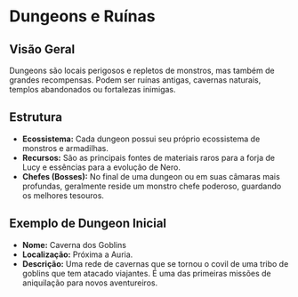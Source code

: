 # Dungeons e Ruínas

## Visão Geral
Dungeons são locais perigosos e repletos de monstros, mas também de grandes recompensas. Podem ser ruínas antigas, cavernas naturais, templos abandonados ou fortalezas inimigas.

## Estrutura
- **Ecossistema:** Cada dungeon possui seu próprio ecossistema de monstros e armadilhas.
- **Recursos:** São as principais fontes de materiais raros para a forja de Lucy e essências para a evolução de Nero.
- **Chefes (Bosses):** No final de uma dungeon ou em suas câmaras mais profundas, geralmente reside um monstro chefe poderoso, guardando os melhores tesouros.

## Exemplo de Dungeon Inicial
- **Nome:** Caverna dos Goblins
- **Localização:** Próxima a Auria.
- **Descrição:** Uma rede de cavernas que se tornou o covil de uma tribo de goblins que tem atacado viajantes. É uma das primeiras missões de aniquilação para novos aventureiros.